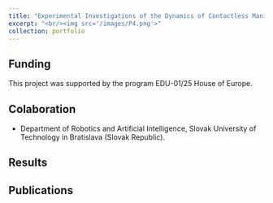 ```yaml
---
title: "Experimental Investigations of the Dynamics of Contactless Manipulation by Bernoulli Grippers"
excerpt: "<br/><img src='/images/P4.png'>"
collection: portfolio
---
```

## Funding
This project was supported by the program EDU-01/25 House of Europe.

## Colaboration
* Department of Robotics and Artificial Intelligence, Slovak University of Technology in Bratislava (Slovak Republic).

## Results

## Publications
